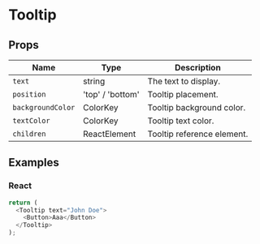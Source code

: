 # Tooltip

## Props

| Name | Type | Description |
|-------------| ------------- | ----- |
| `text` | string | The text to display.|
| `position` | 'top' / 'bottom' | Tooltip placement. |
| `backgroundColor` | ColorKey | Tooltip background color. |
| `textColor` | ColorKey | Tooltip text color. |
| `children` | ReactElement | Tooltip reference element.|

## Examples

### React

```javascript
return (
  <Tooltip text="John Doe">
    <Button>Aaa</Button>
  </Tooltip>
);
```
